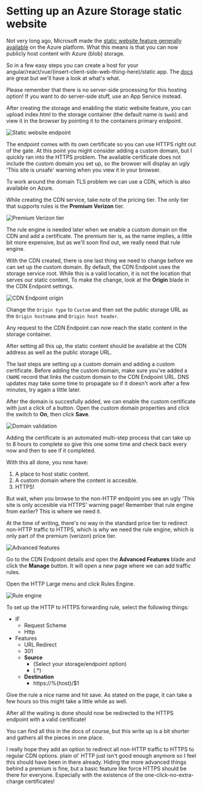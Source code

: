 # Setting up an Azure Storage static website

Not very long ago, Microsoft made the [static website feature generally available](https://azure.microsoft.com/en-us/blog/static-websites-on-azure-storage-now-generally-available/) on the Azure platform. What this means is that you can now publicly host content with Azure (blob) storage.

So in a few easy steps you can create a host for your angular/react/vue/(insert-client-side-web-thing-here)/static app. The [docs](https://docs.microsoft.com/en-us/azure/storage/blobs/storage-blob-static-website-host) are great but we'll have a look at what's what.

Please remember that there is no server-side processing for this hosting option! If you want to do server-side stuff, use an App Service instead.

After creating the storage and enabling the static website feature, you can upload index.html to the storage container (the default name is `$web`) and view it in the browser by pointing it to the containers primary endpoint.

![Static website endpoint](/content/azure-static-website/static-site-endpoint.jpg)

The endpoint comes with its own certificate so you can use HTTPS right out of the gate. At this point you might consider adding a custom domain, but I quickly ran into the HTTPS problem. The available certificate does not include the custom domain you set up, so the browser will display an ugly 'This site is unsafe' warning when you view it in your browser.

To work around the domain TLS problem we can use a CDN, which is also available on Azure.

While creating the CDN service, take note of the pricing tier. The only tier that supports rules is the **Premium Verizon** tier.

![Premium Verizon tier](/content/azure-static-website/cdn-profile.jpg)

The rule engine is needed later when we enable a custom domain on the CDN and add a certificate. The premium tier is, as the name implies, a little bit more expensive, but as we'll soon find out, we really need that rule engine.

With the CDN created, there is one last thing we need to change before we can set up the custom domain. By default, the CDN Endpoint uses the storage service root. While this is a valid location, it is not the location that serves our static content. To make the change, look at the **Origin** blade in the CDN Endpoint settings.

![CDN Endpoint origin](/content/azure-static-websitecdn-endpoint-origin.jpg)

Change the `Origin type` to `Custom` and then set the public storage URL as the `Origin hostname` and `Origin host header`.

Any request to the CDN Endpoint can now reach the static content in the storage container.

After setting all this up, the static content should be available at the CDN address as well as the public storage URL.

The last steps are setting up a custom domain and adding a custom certificate. Before adding the custom domain, make sure you've added a `CNAME` record that links the custom domain to the CDN Endpoint URL. DNS updates may take some time to propagate so if it doesn't work after a few minutes, try again a little later.

After the domain is succesfully added, we can enable the custom certificate with just a click of a button. Open the custom domain properties and click the switch to **On**, then click **Save**.

![Domain validation](/content/azure-static-website/custom-cert.jpg)

Adding the certificate is an automated multi-step process that can take up to 8 hours to complete so give this one some time and check back every now and then to see if it completed.

With this all done, you now have:

1. A place to host static content.
2. A custom domain where the content is accesible.
3. HTTPS!

But wait, when you browse to the non-HTTP endpoint you see an ugly 'This site is only accesible via HTTPS' warning page! Remember that rule engine from earlier? This is where we need it.

At the time of writing, there's no way in the standard price tier to redirect non-HTTP traffic to HTTPS, which is why we need the rule engine, which is only part of the premium  (verizon) price tier.

![Advanced features](/content/azure-static-website/advanced-features.jpg)

Go to the CDN Endpoint details and open the **Advanced Features** blade and click the **Manage** button. It will open a new page where we can add traffic rules.

Open the HTTP Large menu and click Rules Engine.

![Rule engine](/content/azure-static-website/rule-engine.jpg)

To set up the HTTP to HTTPS forwarding rule, select the following things:

- IF
  - Request Scheme
  - Http
- Features
  - URL Redirect
  - 301
  - **Source**
    - (Select your storage/endpoint option)
    - (.*)
  - **Destination**
    - https://%{host}/$1

Give the rule a nice name and hit save. As stated on the page, it can take a few hours so this might take a little while as well.

After all the waiting is done should now be redirected to the HTTPS endpoint with a valid certificate!

You can find all this in the docs of course, but this write up is a bit shorter and gathers all the pieces in one place.

I really hope they add an option to redirect all non-HTTP traffic to HTTPS to regular CDN options. plain ol' HTTP just isn't good enough anymore so I feel this should have been in there already. Hiding the more advanced things behind a premium is fine, but a basic feature like force HTTPS should be there for everyone. Especially with the existence of the one-click-no-extra-charge certificates!
